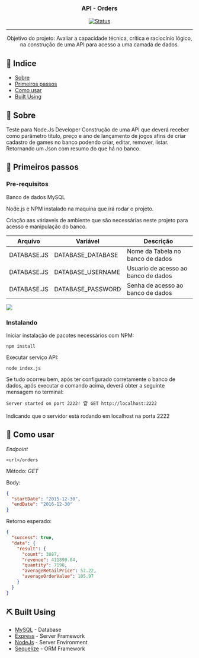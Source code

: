 
<h3 align="center">API - Orders</h3>

<div align="center">

[![Status](https://img.shields.io/badge/Status-Complete-brightgreen)]()

</div>

---

<p align="center"> Objetivo do projeto: 
  Avaliar a capacidade técnica, crítica e raciocínio lógico, na construção de uma API para acesso a uma camada de dados.
    <br> 
</p>

## 📝 Indice

- [Sobre](#about)
- [Primeiros passos](#getting_started)
- [Como usar](#usage)
- [Built Using](#built_using)


## 🧐 Sobre <a name = "about"></a>

<p>
  Teste para Node.Js Developer
  Construção de uma API que deverá receber como parâmetro titulo, preço e ano de lançamento de jogos afins de criar cadastro de games no banco podendo criar, 
  editar, remover, listar.
  Retornando um Json com resumo do que há no banco.
</p>


## 🏁 Primeiros passos <a name = "getting_started"></a>

### Pre-requisitos
Banco de dados MySQL

Node.js e NPM instalado na maquina que irá rodar o projeto.

Criação aas váriaveis de ambiente que são necessárias neste projeto para acesso e manipulação do banco.


| Arquivo            | Variável          | Descrição                                              |
| ------------------ | ----------------- | ------------------------------------------------------ |
| DATABASE.JS        | DATABASE_DATABASE | Nome da Tabela no banco de dados                       |
| DATABASE.JS        | DATABASE_USERNAME | Usuario de acesso ao banco de dados                    |
| DATABASE.JS        | DATABASE_PASSWORD | Senha de acesso ao banco de dados                      |

<img src="https://github.com/fabricio-26/Caixa-Modal-Login-BTN-Darkmode/blob/master/css/img/img1.png">


### Instalando

Iniciar instalação de pacotes necessários com NPM:
```
npm install
```
Executar serviço API:
```
node index.js
```
Se tudo ocorreu bem, após ter configurado corretamente o banco de dados, após executar o comando acima, deverá obter a seguinte mensagem no terminal:
```
Server started on port 2222! 🏆 GET http://localhost:2222
```
Indicando que o servidor está rodando em localhost na porta 2222
## 🎈 Como usar <a name="usage"></a>
_Endpoint_

`<url>/orders`

Método: *GET*

Body:
```json
{
  "startDate": "2015-12-30",
  "endDate": "2016-12-30"
}
```
Retorno esperado:
```json
{
  "success": true,
  "data": {
    "result": {
      "count": 3887,
      "revenue": 411890.04,
      "quantity": 7198,
      "averageRetailPrice": 57.22,
      "averageOrderValue": 105.97
    }
  }
}
```

## ⛏️ Built Using <a name = "built_using"></a>

- [MySQL](https://https://www.mysql.com/) - Database
- [Express](https://expressjs.com/) - Server Framework
- [NodeJs](https://nodejs.org/en/) - Server Environment
- [Sequelize](https://sequelize.org/) - ORM Framework

